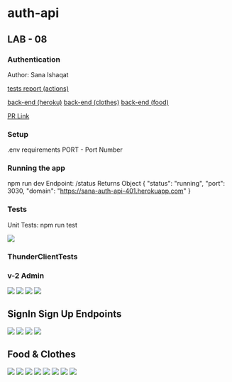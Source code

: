 # auth-api
## LAB - 08
### Authentication 
Author: Sana Ishaqat

[tests report (actions)](https://github.com/SanaIshaqat/auth-api/actions)

[back-end (heroku)](https://sana-auth-api-401.herokuapp.com)
[back-end (clothes)](https://sana-auth-api-401.herokuapp.com/api/v1/clothes)
[back-end (food)](https://sana-auth-api-401.herokuapp.com/api/v1/food)


[PR Link](https://github.com/SanaIshaqat/auth-api/pull/1)

### Setup
.env requirements
PORT - Port Number


### Running the app
npm run dev
Endpoint: /status
Returns Object
{
  "status": "running",
  "port": 3030,
  "domain": "https://sana-auth-api-401.herokuapp.com"
}

### Tests
Unit Tests: npm run test

![](img/Lab08AllPassed.PNG)
### ThunderClientTests

### v-2 Admin 
![](img/DeleteBearerAdmin.PNG)
![](img/GetAllWithBearerAdmin.PNG)
![](img/PostBearerAdmin.PNG)
![](img/PutBearerAdmin.PNG)

## SignIn Sign Up Endpoints
![](img/secretLab08.PNG)
![](img/SignInLab08.PNG)
![](img/SignUpLab08.PNG)
![](img/SignUpLab008.PNG)

## Food & Clothes
![](img/UpdateClothes.PNG)
![](img/UpdateFood.PNG)
![](img/UsersLab08.PNG)
![](img/DeleteClothes.PNG)
![](img/DeleteFood.PNG)
![](img/createFood.PNG)
![](img/GetAllClothes.PNG)
![](img/GetAllFood.PNG)
